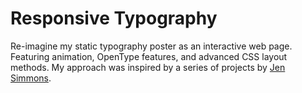 # Responsive Typography
Re-imagine my static typography poster as an interactive web page. Featuring animation, OpenType features, and advanced CSS layout methods. My approach was inspired by a series of projects by [Jen Simmons](https://labs.jensimmons.com/).

